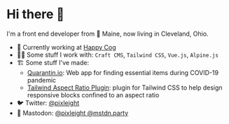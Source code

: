 # Hi there 👋

I'm a front end developer from 🦞 Maine, now living in Cleveland, Ohio.

 - 🏢 Currently working at [Happy Cog](https://www.happycog.com/)
 - 👨‍💻 Some stuff I work with: `Craft CMS`, `Tailwind CSS`, `Vue.js`, `Alpine.js`
 - 🏗️ Some stuff I've made:
   - [Quarantin.io](https://quarantin.io): Web app for finding essential items during COVID-19 pandemic
   - [Tailwind Aspect Ratio Plugin](https://www.npmjs.com/package/@pixleight/tailwindcss-aspect-ratio): plugin for Tailwind CSS to help design responsive blocks confined to an aspect ratio
 - 🐦 Twitter: [@pixleight](https://twitter.com/pixleight)
 - 🐘 Mastodon: <a href="https://mstdn.party/@pixleight" rel="me nofollow">@pixleight @mstdn.party</a>
